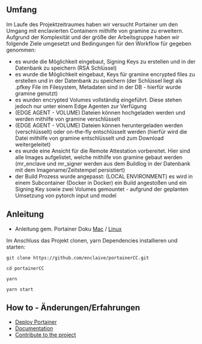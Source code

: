 ## Umfang

Im Laufe des Projektzeitraumes haben wir versucht Portainer um den Umgang mit enclavierten Containern mithilfe von gramine zu erweitern.
Aufgrund der Komplexität und der größe der Arbeitsgruppe haben wir folgende Ziele umgesetzt und Bedingungen für den Workflow für gegeben genommen:

- es wurde die Möglichkeit eingebaut, Signing Keys zu erstellen und in der Datenbank zu speichern (RSA Schlüssel)
- es wurde die Möglichkeit eingebaut, Keys für gramine encrypted files zu erstellen und in der Datenbank zu speichern (der Schlüssel liegt als .pfkey File im Filesystem, Metadaten sind in der DB - hierfür wurde gramine genutzt)
- es wurden encrypted Volumes vollständig eingeführt. Diese stehen jedoch nur unter einem Edge Agenten zur Verfügung
- (EDGE AGENT - VOLUME) Dateien können hochgeladen werden und werden mithilfe von gramine verschlüsselt
- (EDGE AGENT - VOLUME) Dateien können heruntergeladen werden (verschlüsselt) oder on-the-fly entschlüsselt werden (hierfür wird die Datei mithilfe von gramine entschlüsselt und zum Download weitergeleitet)
- es wurde eine Ansicht für die Remote Attestation vorbereitet. Hier sind alle Images aufgelistet, welche mithilfe von gramine gebaut werden (mr_enclave und mr_signer werden aus dem Buildlog in der Datenbank mit dem Imagename/Zeitstempel persistiert)
- der Build Prozess wurde angepasst: (LOCAL ENVIRONMENT) es wird in einem Subcontainer (Docker in Docker) ein Build angestoßen und ein Signing Key sowie zwei Volumes gemountet - aufgrund der geplanten Umsetzung von pytorch input und model

## Anleitung

- Anleitung gem. Portainer Doku [Mac](https://docs.portainer.io/contribute/build/mac) / [Linux](https://docs.portainer.io/contribute/build/linux)

Im Anschluss das Projekt clonen, yarn Dependencies installieren und starten:
```
git clone https://github.com/enclaive/portainerCC.git
```
```
cd portainerCC
```
```
yarn
```
```
yarn start
```

## How to - Änderungen/Erfahrungen

- [Deploy Portainer](https://docs.portainer.io/v/ce-2.9/start/install)
- [Documentation](https://documentation.portainer.io)
- [Contribute to the project](https://documentation.portainer.io/contributing/instructions/)
